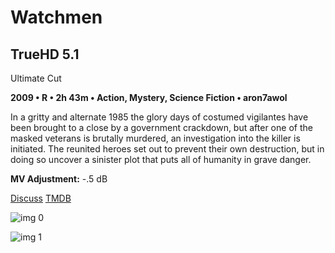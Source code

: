 # Watchmen

## TrueHD 5.1

Ultimate Cut

**2009 • R • 2h 43m • Action, Mystery, Science Fiction • aron7awol**

In a gritty and alternate 1985 the glory days of costumed vigilantes have been brought to a close by a government crackdown, but after one of the masked veterans is brutally murdered, an investigation into the killer is initiated. The reunited heroes set out to prevent their own destruction, but in doing so uncover a sinister plot that puts all of humanity in grave danger.

**MV Adjustment:** -.5 dB

[Discuss](https://www.avsforum.com/threads/bass-eq-for-filtered-movies.2995212/post-57504674)  [TMDB](13183)

![img 0](https://i.imgur.com/Sf71Yaf.jpg)

![img 1](https://i.imgur.com/HQsND2i.jpg)

